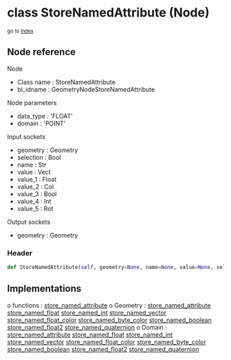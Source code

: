 # class StoreNamedAttribute (Node)

<sub>go to [index](/docs/index.md)</sub>

## Node reference

Node
 - Class name : StoreNamedAttribute
 - bl_idname : GeometryNodeStoreNamedAttribute

Node parameters
 - data_type : 'FLOAT'
 - domain : 'POINT'

Input sockets
 - geometry : Geometry
 - selection : Bool
 - name : Str
 - value : Vect
 - value_1 : Float
 - value_2 : Col
 - value_3 : Bool
 - value_4 : Int
 - value_5 : Rot

Output sockets
 - geometry : Geometry

### Header

``` python
def StoreNamedAttribute(self, geometry=None, name=None, value=None, selection=None, data_type='FLOAT', domain='POINT', node_label=None, node_color=None):
```

## Implementations

o functions : [store_named_attribute](/docs/GeoNodes_classes/GLOBAL.md#store_named_attribute)
o Geometry : [store_named_attribute](/docs/GeoNodes_classes/Geometry.md#store_named_attribute) [store_named_float](/docs/GeoNodes_classes/Geometry.md#store_named_float) [store_named_int](/docs/GeoNodes_classes/Geometry.md#store_named_int) [store_named_vector](/docs/GeoNodes_classes/Geometry.md#store_named_vector) [store_named_float_color](/docs/GeoNodes_classes/Geometry.md#store_named_float_color) [store_named_byte_color](/docs/GeoNodes_classes/Geometry.md#store_named_byte_color) [store_named_boolean](/docs/GeoNodes_classes/Geometry.md#store_named_boolean) [store_named_float2](/docs/GeoNodes_classes/Geometry.md#store_named_float2) [store_named_quaternion](/docs/GeoNodes_classes/Geometry.md#store_named_quaternion) 
o Domain : [store_named_attribute](/docs/GeoNodes_classes/Domain.md#store_named_attribute) [store_named_float](/docs/GeoNodes_classes/Domain.md#store_named_float) [store_named_int](/docs/GeoNodes_classes/Domain.md#store_named_int) [store_named_vector](/docs/GeoNodes_classes/Domain.md#store_named_vector) [store_named_float_color](/docs/GeoNodes_classes/Domain.md#store_named_float_color) [store_named_byte_color](/docs/GeoNodes_classes/Domain.md#store_named_byte_color) [store_named_boolean](/docs/GeoNodes_classes/Domain.md#store_named_boolean) [store_named_float2](/docs/GeoNodes_classes/Domain.md#store_named_float2) [store_named_quaternion](/docs/GeoNodes_classes/Domain.md#store_named_quaternion) 

